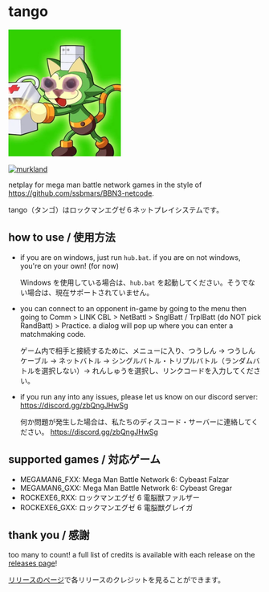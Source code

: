 # tango

![tango](logo.png)

[![murkland](https://discordapp.com/api/guilds/936475149069336596/widget.png?style=shield)](https://discord.gg/zbQngJHwSg)

netplay for mega man battle network games in the style of <https://github.com/ssbmars/BBN3-netcode>.

tango（タンゴ）はロックマンエグゼ６ネットプレイシステムです。

## how to use / 使用方法

-   if you are on windows, just run `hub.bat`. if you are on not windows, you're on your own! (for now)

    Windows を使用している場合は、`hub.bat` を起動してください。そうでない場合は、現在サポートされていません。

-   you can connect to an opponent in-game by going to the menu then going to Comm > LINK CBL > NetBattl > SnglBatt / TrplBatt (do NOT pick RandBatt) > Practice. a dialog will pop up where you can enter a matchmaking code.

    ゲーム内で相手と接続するために、メニューに入り、つうしん → つうしんケーブル → ネットバトル → シングルバトル・トリプルバトル（ランダムバトルを選択しない）→ れんしゅうを選択し、リンクコードを入力してください。

-   if you run any into any issues, please let us know on our discord server: <https://discord.gg/zbQngJHwSg>

    何か問題が発生した場合は、私たちのディスコード・サーバーに連絡してください。 <https://discord.gg/zbQngJHwSg>

## supported games / 対応ゲーム

-   MEGAMAN6_FXX: Mega Man Battle Network 6: Cybeast Falzar
-   MEGAMAN6_GXX: Mega Man Battle Network 6: Cybeast Gregar
-   ROCKEXE6_RXX: ロックマンエグゼ 6 電脳獣ファルザー
-   ROCKEXE6_GXX: ロックマンエグゼ 6 電脳獣グレイガ

## thank you / 感謝

too many to count! a full list of credits is available with each release on the [releases page](https://github.com/murkland/tango/releases)!

[リリースのページ](https://github.com/murkland/tango/releases)で各リリースのクレジットを見ることができます。
